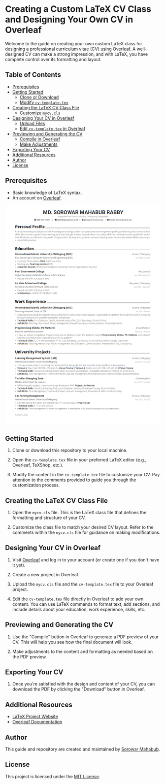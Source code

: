 
# Creating a Custom LaTeX CV Class and Designing Your Own CV in Overleaf

Welcome to the guide on creating your own custom LaTeX class for designing a professional curriculum vitae (CV) using Overleaf. A well-designed CV can make a strong impression, and with LaTeX, you have complete control over its formatting and layout.
## Table of Contents

- [Prerequisites](#prerequisites)
- [Getting Started](#getting-started)
  - [Clone or Download](#clone-or-download)
  - [Modify `cv-template.tex`](#modify-cv-templatetex)
- [Creating the LaTeX CV Class File](#creating-the-latex-cv-class-file)
  - [Customize `mycv.cls`](#customize-mycvcls)
- [Designing Your CV in Overleaf](#designing-your-cv-in-overleaf)
  - [Upload Files](#upload-files)
  - [Edit `cv-template.tex` in Overleaf](#edit-cv-templatetex-in-overleaf)
- [Previewing and Generating the CV](#previewing-and-generating-the-cv)
  - [Compile in Overleaf](#compile-in-overleaf)
  - [Make Adjustments](#make-adjustments)
- [Exporting Your CV](#exporting-your-cv)
- [Additional Resources](#additional-resources)
- [Author](#author)
- [License](#license)

  
## Prerequisites

- Basic knowledge of LaTeX syntax.
- An account on [Overleaf](https://www.overleaf.com/).

<p align="center">
  <img src="cv_preview.png" alt="Sorowar's CV Preview">
</p>


## Getting Started

1. Clone or download this repository to your local machine.

2. Open the `cv-template.tex` file in your preferred LaTeX editor (e.g., Overleaf, TeXShop, etc.).

3. Modify the content in the `cv-template.tex` file to customize your CV. Pay attention to the comments provided to guide you through the customization process.

## Creating the LaTeX CV Class File

1. Open the `mycv.cls` file. This is the LaTeX class file that defines the formatting and structure of your CV.

2. Customize the class file to match your desired CV layout. Refer to the comments within the `mycv.cls` file for guidance on making modifications.

## Designing Your CV in Overleaf

1. Visit [Overleaf](https://www.overleaf.com/) and log in to your account (or create one if you don't have it yet).

2. Create a new project in Overleaf.

3. Upload the `mycv.cls` file and the `cv-template.tex` file to your Overleaf project.

4. Edit the `cv-template.tex` file directly in Overleaf to add your own content. You can use LaTeX commands to format text, add sections, and include details about your education, work experience, skills, etc.

## Previewing and Generating the CV

1. Use the "Compile" button in Overleaf to generate a PDF preview of your CV. This will help you see how the final document will look.

2. Make adjustments to the content and formatting as needed based on the PDF preview.

## Exporting Your CV

1. Once you're satisfied with the design and content of your CV, you can download the PDF by clicking the "Download" button in Overleaf.

## Additional Resources

- [LaTeX Project Website](https://www.latex-project.org/)
- [Overleaf Documentation](https://www.overleaf.com/learn)

## Author

This guide and repository are created and maintained by [Sorowar Mahabub](https://github.com/sorowar-cse).

## License

This project is licensed under the [MIT License](LICENSE).
